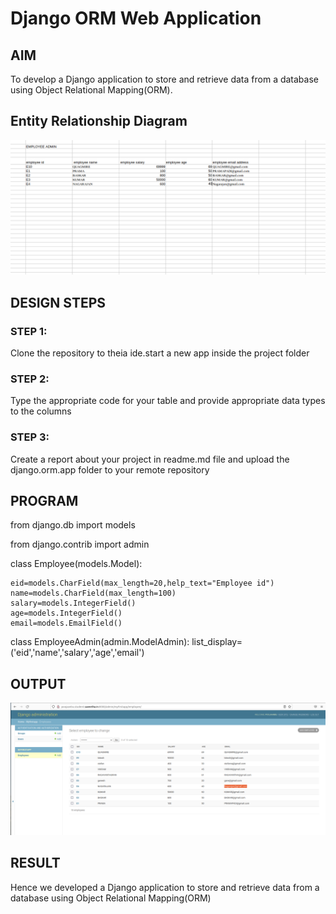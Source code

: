 # Django ORM Web Application

## AIM
To develop a Django application to store and retrieve data from a database using Object Relational Mapping(ORM).

## Entity Relationship Diagram

![](employeetable.png)

## DESIGN STEPS

### STEP 1:

Clone the repository to theia ide.start a new app inside the project folder

### STEP 2:

Type the appropriate code for your table and provide appropriate data types to the
columns

### STEP 3:

Create a report about your project in readme.md file and upload the django.orm.app
folder to your remote repository


## PROGRAM

from django.db import models

from django.contrib import admin


class Employee(models.Model):

    eid=models.CharField(max_length=20,help_text="Employee id")
    name=models.CharField(max_length=100)
    salary=models.IntegerField()
    age=models.IntegerField()
    email=models.EmailField()

class EmployeeAdmin(admin.ModelAdmin):
    list_display=('eid','name','salary','age','email')


## OUTPUT

![](DJANGO%20ORM.png)


## RESULT

Hence we developed a Django application to store and retrieve data from a database
using Object Relational Mapping(ORM)

